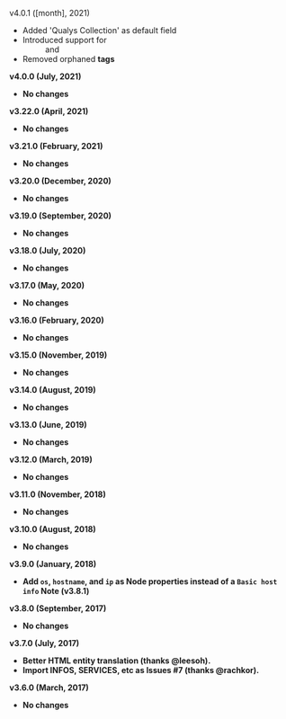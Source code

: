 v4.0.1 ([month], 2021)
  * Added 'Qualys Collection' as default field
  * Introduced support for <dd> and <dt>
  * Removed orphaned <b> tags

v4.0.0 (July, 2021)
  * No changes

v3.22.0 (April, 2021)
  * No changes

v3.21.0 (February, 2021)
  * No changes

v3.20.0 (December, 2020)
  * No changes

v3.19.0 (September, 2020)
  * No changes

v3.18.0 (July, 2020)
  * No changes

v3.17.0 (May, 2020)
  * No changes

v3.16.0 (February, 2020)
  * No changes

v3.15.0 (November, 2019)
  * No changes

v3.14.0 (August, 2019)
  * No changes

v3.13.0 (June, 2019)
  * No changes

v3.12.0 (March, 2019)
  * No changes

v3.11.0 (November, 2018)
  * No changes

v3.10.0 (August, 2018)
  * No changes

v3.9.0 (January, 2018)
  * Add `os`, `hostname`, and `ip` as Node properties
    instead of a `Basic host info` Note (v3.8.1)

v3.8.0 (September, 2017)
  * No changes

v3.7.0 (July, 2017)
  * Better HTML entity translation (thanks @leesoh).
  * Import INFOS, SERVICES, etc as Issues #7 (thanks @rachkor).

v3.6.0 (March, 2017)
  * No changes

